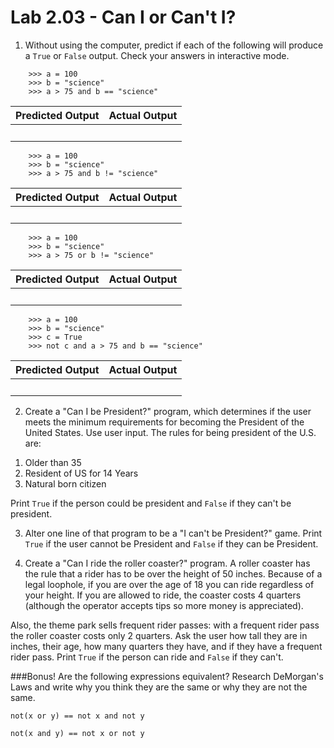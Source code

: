 # Lab 2.03 - Can I or Can't I?

1) Without using the computer, predict if each of the following will produce a `True` or `False` output. Check your answers in interactive mode. 


```
    >>> a = 100
    >>> b = "science"
    >>> a > 75 and b == "science" 
```

| **Predicted Output** | **Actual Output** |
| --- | --- |
|<br> |<br> | 

```
    >>> a = 100
    >>> b = "science"
    >>> a > 75 and b != "science" 
```
| **Predicted Output** | **Actual Output** |
| --- | --- |
|<br> |<br> | 
  
```
    >>> a = 100
    >>> b = "science"
    >>> a > 75 or b != "science" 
```
| **Predicted Output** | **Actual Output** |
| --- | --- |
|<br> |<br> | 

```
    >>> a = 100
    >>> b = "science"
    >>> c = True
    >>> not c and a > 75 and b == "science" 
```
| **Predicted Output** | **Actual Output** |
| --- | --- |
|<br> |<br> | 


2) Create a "Can I be President?" program, which determines if the user meets the minimum requirements for becoming the President of the United States. Use user input. The rules for being president of the U.S. are: 
1. Older than 35
2. Resident of US for 14 Years
3. Natural born citizen

Print `True` if the person could be president and `False` if they can't be president. 

3) Alter one line of that program to be a "I can't be President?" game. Print `True` if the user cannot be President and `False` if they can be President.

4) Create a "Can I ride the roller coaster?" program. A roller coaster has the rule that a rider has to be over the height of 50 inches. Because of a legal loophole, if you are over the age of 18 you can ride regardless of your height. If you are allowed to ride, the coaster costs 4 quarters (although the operator accepts tips so more money is appreciated). 

Also, the theme park sells frequent rider passes: with a frequent rider pass the roller coaster costs only 2 quarters. Ask the user how tall they are in inches, their age, how many quarters they have, and if they have a frequent rider pass. Print `True` if the person can ride and `False` if they can't. 


###Bonus!
Are the following expressions equivalent? Research DeMorgan's Laws and write why you think they are the same or why they are not the same. 

`not(x or y) == not x and not y`

`not(x and y) == not x or not y`
